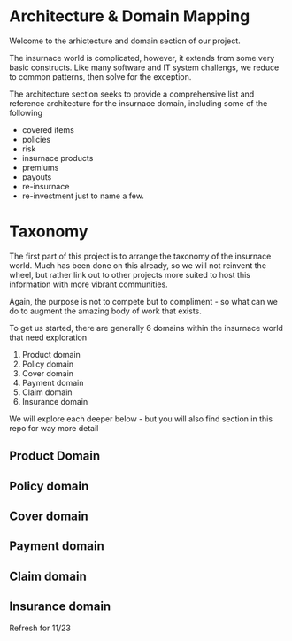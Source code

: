 # Architecture & Domain Mapping

Welcome to the arhictecture and domain section of our project.

The insurnace world is complicated, however, it extends from some very basic constructs.  Like many software and IT system challengs, we reduce to common patterns, then solve for the exception.

The architecture section seeks to provide a comprehensive list and reference architecture for the insurnace domain, including some of the following 
* covered items
* policies
* risk 
* insurnace products 
* premiums
* payouts
* re-insurnace
* re-investment
just to name a few.

# Taxonomy
The first part of this project is to arrange the taxonomy of the insurnace world.  Much has been done on this already, so we will not reinvent the wheel, but rather link out to other projects more suited to host this information with more vibrant communities. 

Again, the purpose is not to compete but to compliment - so what can we do to augment the amazing body of work that exists.

To get us started, there are generally 6 domains within the insurnace world that need exploration
1. Product domain
2. Policy domain
3. Cover domain
4. Payment domain
5. Claim domain
6. Insurance domain

We will explore each deeper below - but you will also find section in this repo for way more detail

## Product Domain

## Policy domain

## Cover domain

## Payment domain

## Claim domain

## Insurance domain

Refresh for 11/23

